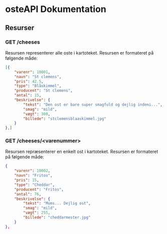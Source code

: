 # osteAPI Dokumentation

## Resurser

### GET /cheeses

Resursen representerer alle oste i kartoteket.
Resursen er formateret på følgende måde:

```JSON
[{
    "varenr": 10001,
    "navn": "St clemens",
    "pris": 42.5,
    "type": "Blåskimmel",
    "producent": "St clemens",
    "antal": 15,
    "beskrivelse": {
        "tekst": "Den ost er bare super smagfuld og dejlig indeni...",
        "smag": "mild",
        "vægt": 300,
        "billede": "stclemensblaaskimmel.jpg"
    }
},]
```

### GET /cheeses/\<varenummer>

Resursen repræsenterer en enkelt ost i kartoteket.
Resursen er formateret på følgende måde:

```JSON
{
    "varenr": 10002,
    "navn": "Fritos",
    "pris": 15,
    "type": "Cheddar",
    "producent": "Fritos",
    "antal": 76,
    "beskrivelse": {
        "tekst": "Mums... Dejlig ost",
        "smag": "mild",
        "vægt": 255,
        "billede": "cheddarmester.jpg"
    }
},
```
